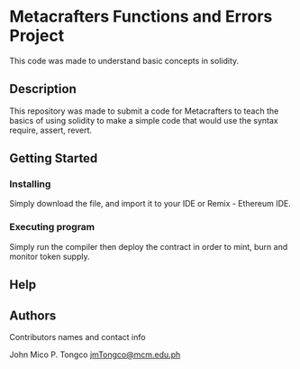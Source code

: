 # Metacrafters Functions and Errors Project

This code was made to understand basic concepts in solidity. 

## Description

This repository was made to submit a code for Metacrafters to teach the basics of using solidity to make a simple code that would use the syntax require, assert, revert.

## Getting Started

### Installing

Simply download the file, and import it to your IDE or Remix - Ethereum IDE.

### Executing program

Simply run the compiler then deploy the contract in order to mint, burn and monitor token supply.

## Help

## Authors

Contributors names and contact info

John Mico P. Tongco
jmTongco@mcm.edu.ph
